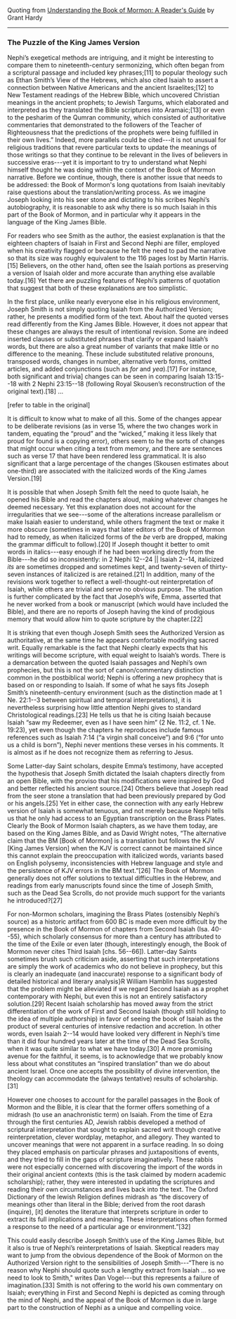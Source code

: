 
Quoting from [Understanding the Book of Mormon: A Reader's Guide](https://books.google.com/books?id=aXw7DwAAQBAJ&pg=PA69&lpg=PA69&dq=Grant+Hardy+%22simply+the+work+of+academics+who+do+not+believe+in+prophecy%22&source=bl&ots=RxqfVdU4bs&sig=yfeviy2oXA2jrr1cIMGBRnrA5-k&hl=en&sa=X&ved=0ahUKEwi3wJ6Z-LrbAhVQXq0KHTnuBf8Q6AEIKTAA#v=onepage&q=Grant%20Hardy%20%22simply%20the%20work%20of%20academics%20who%20do%20not%20believe%20in%20prophecy%22&f=false) by Grant Hardy

---

### The Puzzle of the King James Version

Nephi’s exegetical methods are intriguing, and it might be interesting to compare them to nineteenth-century sermonizing, which often began from a scriptural passage and included key phrases;[11] to popular theology such as Ethan Smith’s View of the Hebrews, which also cited Isaiah to assert a connection between Native Americans and the ancient Israelites;[12] to New Testament readings of the Hebrew Bible, which uncovered Christian meanings in the ancient prophets; to Jewish Targums, which elaborated and interpreted as they translated the Bible scriptures into Aramaic;[13] or even to the pesharim of the Qumran community, which consisted of authoritative commentaries that demonstrated to the followers of the Teacher of Righteousness that the predictions of the prophets were being fulfilled in their own lives.” Indeed, more parallels could be cited---it is not unusual for religious traditions that revere particular texts to update the meanings of those writings so that they continue to be relevant in the lives of believers in successive eras---yet it is important to try to understand what Nephi himself thought he was doing within the context of the Book of Mormon narrative. Before we continue, though, there is another issue that needs to be addressed: the Book of Mormon's long quotations from Isaiah inevitably raise questions about the translation/writing process. As we imagine Joseph looking into his seer stone and dictating to his scribes Nephi’s autobiography, it is reasonable to ask why there is so much Isaiah in this part of the Book of Mormon, and in particular why it appears in the language of the King James Bible.

For readers who see Smith as the author, the easiest explanation is that the eighteen chapters of Isaiah in First and Second Nephi are filler, employed when his creativity flagged or because he felt the need to pad the narrative so that its size was roughly equivalent to the 116 pages lost by Martin Harris.[15] Believers, on the other hand, often see the Isaiah portions as preserving a version of Isaiah older and more accurate than anything else available today.[16] Yet there are puzzling features of Nephi’s patterns of quotation that suggest that both of these explanations are too simplistic.

In the first place, unlike nearly everyone else in his religious environment, Joseph Smith is not simply quoting Isaiah from the Authorized Version; rather, he presents a modified form of the text. About half the quoted verses read differently from the King James Bible. However, it does not appear that these changes are always the result of intentional revision. Some are indeed inserted clauses or substituted phrases that clarify or expand Isaiah’s words, but there are also a great number of variants that make little or no difference to the meaning. These include substituted relative pronouns, transposed words, changes in number, alternative verb forms, omitted articles, and added conjunctions (such as _for_ and _yea_).[17] For instance, both significant and trivia] changes can be seen in comparing Isaiah 13:15--18 with 2 Nephi 23:15--18 (following Royal Skousen’s reconstruction of the original text).[18] ...

[refer to table in the original]

It is difficult to know what to make of all this. Some of the changes appear to be deliberate revisions (as in verse 15, where the two changes work in tandem, equating the “proud” and the “wicked,” making it less likely that proud for found is a copying error), others seem to he the sorts of changes that might occur when citing a text from memory, and there are sentences such as verse 17 that have been rendered less grammatical. It is also significant that a large percentage of the changes (Skousen estimates about one-third) are associated with the italicized words of the King James Version.[19]

It is possible that when Joseph Smith felt the need to quote Isaiah, he opened his Bible and read the chapters aloud, making whatever changes he deemed necessary. Yet this explanation does not account for the irregularities that we see---some of the alterations increase parallelism or make Isaiah easier to understand, while others fragment the text or make it more obscure (sometimes in ways that later editors of the Book of Mormon had to remedy, as when italicized forms of the _be_ verb are dropped, making the grammar difficult to follow).[20] If Joseph thought it better to omit words in italics---easy enough if he had been working directly from the Bible---he did so inconsistently: in 2 Nephi 12--24 || Isaiah 2--14, italicized _its_ are sometimes dropped and sometimes kept, and twenty-seven of thirty-seven instances of italicized is are retained.[21] In addition, many of the revisions work together to reflect a well-thought-out reinterpretation of Isaiah, while others are trivial and serve no obvious purpose. The situation is further complicated by the fact that Joseph’s wife, Emma, asserted that he never worked from a book or manuscript (which would have included the Bible), and there are no reports of Joseph having the kind of prodigious memory that would allow him to quote scripture by the chapter.[22]

It is striking that even though Joseph Smith sees the Authorized Version as authoritative, at the same time he appears comfortable modifying sacred writ.  Equally remarkable is the fact that Nephi clearly expects that his writings will become scripture, with equal weight to Isaiah’s words. There is a demarcation between the quoted Isaiah passages and Nephi’s own prophecies, but this is not the sort of canon/commentary distinction common in the postbiblical world; Nephi is offering a new prophecy that is based on or responding to Isaiah. If some of what he says fits Joseph Smith’s nineteenth-century environment (such as the distinction made at 1 Ne. 22:1--3 between spiritual and temporal interpretations), it is nevertheless surprising how little attention Nephi gives to standard Christological readings.[23] He tells us that he is citing Isaiah because Isaiah “saw my Redeemer, even as I have seen him” (2 Ne. 11:2, cf. 1 Ne. 19:23), yet even though the chapters he reproduces include famous references such as Isaiah 7:14 (“a virgin shall conceive”) and 9:6 (“for unto us a child is born”), Nephi never mentions these verses in his comments. It is almost as if he does not recognize them as referring to Jesus.

Some Latter-day Saint scholars, despite Emma’s testimony, have accepted the hypothesis that Joseph Smith dictated the Isaiah chapters directly from an open Bible, with the proviso that his modifications were inspired by God and better reflected his ancient source.[24] Others believe that Joseph read from the seer stone a translation that had been previously prepared by God or his angels.[25] Yet in either case, the connection with any early Hebrew version of Isaiah is somewhat tenuous, and not merely because Nephi tells us that he only had access to an Egyptian transcription on the Brass Plates. Clearly the Book of Mormon Isaiah chapters, as we have them today, are based on the King James Bible, and as David Wright notes, “The alternative claim that the BM [Book of Mormon] is a translation but follows the KJV [King James Version] when the KJV is correct cannot be maintained since this cannot explain the preoccupation with italicized words, variants based on English polysemy, inconsistencies with Hebrew language and style and the persistence of KJV errors in the BM text.”[26] The Book of Mormon generally does not offer solutions to textual difficulties in the Hebrew, and readings from early manuscripts found since the time of Joseph Smith, such as the Dead Sea Scrolls, do not provide much support for the variants he introduced?[27]

For non-Mormon scholars, imagining the Brass Plates (ostensibly Nephi’s source) as a historic artifact from 600 BC is made even more difficult by the presence in the Book of Mormon of chapters from Second Isaiah (Isa. 40--55), which scholarly consensus for more than a century has attributed to the time of the Exile or even later (though, interestingly enough, the Book of Mormon never cites Third Isaiah [chs. 56--66]). Latter-day Saints sometimes brush such criticism aside, asserting that such interpretations are simply the work of academics who do not believe in prophecy, but this is clearly an inadequate (and inaccurate) response to a significant body of detailed historical and literary analysis}R William Hamblin has suggested that the problem might be alleviated if we regard Second Isaiah as a prophet contemporary with Nephi, but even this is not an entirely satisfactory solution.[29] Recent Isaiah scholarship has moved away from the strict differentiation of the work of First and Second Isaiah (though still holding to the idea of multiple authorship) in favor of seeing the book of Isaiah as the product of several centuries of intensive redaction
and accretion. In other words, even Isaiah 2--14 would have looked very different in Nephi’s time than it did four hundred years later at the time of the Dead Sea Scrolls, when it was quite similar to what we have today.[30] A more promising avenue for the faithful, it seems, is to acknowledge that we probably know less about what constitutes an “inspired translation” than we do about ancient Israel. Once one accepts the possibility of divine intervention, the theology can accommodate the (always tentative) results of scholarship.[31]

However one chooses to account for the parallel passages in the Book of Mormon and the Bible, it is clear that the former offers something of a midrash (to use an anachronistic term) on Isaiah. From the time of Ezra through the first centuries AD, Jewish rabbis developed a method of scriptural interpretation that sought to explain sacred writ though creative reinterpretation, clever wordplay, metaphor, and allegory. They wanted to uncover meanings that were not apparent in a surface reading. In so doing they placed emphasis on particular phrases and juxtapositions of events, and they tried to fill in the gaps of scripture imaginatively. These rabbis were not especially concerned with discovering the import of the words in their original ancient contexts (this is the task claimed by modern academic scholarship); rather, they were interested in updating the scriptures and reading their own circumstances and lives back into the text. The Oxford Dictionary of the lewish Religion defines midrash as “the discovery of meanings other than literal in the Bible; derived from the root darash (inquire), [it] denotes the literature that interprets scripture in order to extract its full implications and meaning. These interpretations often formed a response to the need of a particular age or environment.”[32]

This could easily describe Joseph Smith’s use of the King James Bible, but it also is true of Nephi’s reinterpretations of Isaiah. Skeptical readers may want to jump from the obvious dependence of the Book of Mormon on the Authorized Version right to the sensibilities of Joseph Smith---“There is no reason why Nephi should quote such a lengthy extract from Isaiah ... so we need to look to Smith," writes Dan Vogel---but this represents a failure of imagination.[33] Smith is not offering to the world his own commentary on Isaiah; everything in First and Second Nephi is depicted as coming through the mind of Nephi, and the appeal of the Book of Mormon is due in large part to the construction of Nephi as a unique and compelling voice.
